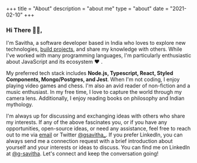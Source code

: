+++
title = "About"
description = "about me"
type = "about"
date = "2021-02-10"
+++

### Hi There <span>&#128075;&#127995;</span>,

I'm Savitha, a software developer based in India who loves to explore new technologies, [build projects](https://github.com/g-savitha), and share my knowledge with others. While I've worked with many programming languages, I'm particularly enthusiastic about JavaScript and its ecosystem :heart: .

My preferred tech stack includes **Node.js, Typescript, React, Styled Components, Mongo/Postgres, and Jest**. When I'm not coding, I enjoy playing video games and chess. I'm also an avid reader of non-fiction and a music enthusiast. In my free time, I love to capture the world through my camera lens. Additionally, I enjoy reading books on philosophy and Indian mythology.

I'm always up for discussing and exchanging ideas with others who share my interests. If any of the above fascinates you, or if you have any opportunities, open-source ideas, or need any assistance, feel free to reach out to me via [email](mailto:gsavitha@protonmail.com?subject=Hello) or Twitter [@gsavitha\_](https://twitter.com/gsavitha_). If you prefer LinkedIn, you can always send me a connection request with a brief introduction about yourself and your interests or ideas to discuss. You can find me on LinkedIn at [@g-savitha](https://www.linkedin.com/in/g-savitha/). Let's connect and keep the conversation going!

